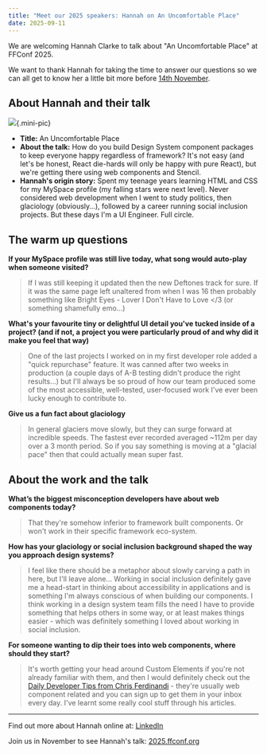```yaml
---
title: "Meet our 2025 speakers: Hannah on An Uncomfortable Place"
date: 2025-09-11
---
```


We are welcoming Hannah Clarke to talk about "An Uncomfortable Place" at FFConf 2025.

We want to thank Hannah for taking the time to answer our questions so we can all get to know her a little bit more before [14th November](https://2025.ffconf.org).

## About Hannah and their talk

![](/images/articles/meet-speakers/2025-hannah.jpg){.mini-pic}

- **Title:** An Uncomfortable Place
- **About the talk:**  How do you build Design System component packages to keep everyone happy regardless of framework? It's not easy (and let's be honest, React die-hards will only be happy with pure React), but we're getting there using web components and Stencil.
- **Hannah's origin story:**   Spent my teenage years learning HTML and CSS for my MySpace profile (my falling stars were next level). Never considered web development when I went to study politics, then glaciology (obviously…), followed by a career running social inclusion projects. But these days I'm a UI Engineer. Full circle.


## The warm up questions

**If your MySpace profile was still live today, what song would auto-play when someone visited?**

> If I was still keeping it updated then the new Deftones track for sure. If it was the same page left unaltered from when I was 16 then probably something like Bright Eyes - Lover I Don't Have to Love </3 (or something shamefully emo...)

**What's your favourite tiny or delightful UI detail you've tucked inside of a project? (and if not, a project you were particularly proud of and why did it make you feel that way)**

> One of the last projects I worked on in my first developer role added a "quick repurchase" feature. It was canned after two weeks in production (a couple days of A-B testing didn't produce the right results...) but I'll always be so proud of how our team produced some of the most accessible, well-tested, user-focused work I've ever been lucky enough to contribute to.

**Give us a fun fact about glaciology**

> In general glaciers move slowly, but they can surge forward at incredible speeds. The fastest ever recorded averaged ~112m per day over a 3 month period. So if you say something is moving at a "glacial pace" then that could actually mean super fast.

## About the work and the talk

**What’s the biggest misconception developers have about web components today?**

> That they're somehow inferior to framework built components. Or won't work in their specific framework eco-system.

**How has your glaciology or social inclusion background shaped the way you approach design systems?**

> I feel like there should be a metaphor about slowly carving a path in here, but I'll leave alone... Working in social inclusion definitely gave me a head-start in thinking about accessibility in applications and is something I'm always conscious of when building our components. I think working in a design system team fills the need I have to provide something that helps others in some way, or at least makes things easier - which was definitely something I loved about working in social inclusion.

**For someone wanting to dip their toes into web components, where should they start?**

> It's worth getting your head around Custom Elements if you're not already familiar with them, and then I would definitely check out the [Daily Developer Tips from Chris Ferdinandi](https://gomakethings.com/articles/) - they're usually web component related and you can sign up to get them in your inbox every day. I've learnt some really cool stuff through his articles.

---

Find out more about Hannah online at: [LinkedIn](https://www.linkedin.com/in/hannah-clarke/)

Join us in November to see Hannah's talk: [2025.ffconf.org](https://2025.ffconf.org)